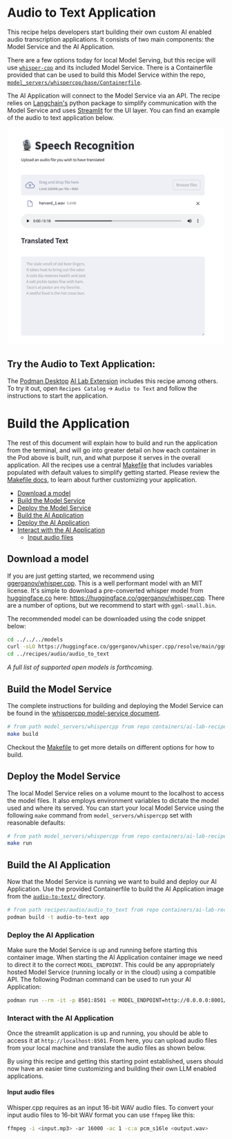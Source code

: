 # Audio to Text Application

This recipe helps developers start building their own custom AI enabled audio transcription applications. It consists of two main components: the Model Service and the AI Application.

There are a few options today for local Model Serving, but this recipe will use [`whisper-cpp`](https://github.com/ggerganov/whisper.cpp.git) and its included Model Service. There is a Containerfile provided that can be used to build this Model Service within the repo, [`model_servers/whispercpp/base/Containerfile`](/model_servers/whispercpp/base/Containerfile).

The AI Application will connect to the Model Service via an API. The recipe relies on [Langchain's](https://python.langchain.com/docs/get_started/introduction) python package to simplify communication with the Model Service and uses [Streamlit](https://streamlit.io/) for the UI layer. You can find an example of the audio to text application below.


![](/assets/whisper.png) 

## Try the Audio to Text Application:

The [Podman Desktop](https://podman-desktop.io) [AI Lab Extension](https://github.com/containers/podman-desktop-extension-ai-lab) includes this recipe among others. To try it out, open `Recipes Catalog` -> `Audio to Text` and follow the instructions to start the application.

# Build the Application

The rest of this document will explain how to build and run the application from the terminal, and will go into greater detail on how each container in the Pod above is built, run, and  what purpose it serves in the overall application. All the recipes use a central [Makefile](../../common/Makefile.common) that includes variables populated with default values to simplify getting started. Please review the [Makefile docs](../../common/README.md), to learn about further customizing your application.

* [Download a model](#download-a-model)
* [Build the Model Service](#build-the-model-service)
* [Deploy the Model Service](#deploy-the-model-service)
* [Build the AI Application](#build-the-ai-application)
* [Deploy the AI Application](#deploy-the-ai-application)
* [Interact with the AI Application](#interact-with-the-ai-application)
    * [Input audio files](#input-audio-files)

## Download a model

If you are just getting started, we recommend using [ggerganov/whisper.cpp](https://huggingface.co/ggerganov/whisper.cpp).
This is a well performant model with an MIT license.
It's simple to download a pre-converted whisper model from [huggingface.co](https://huggingface.co)
here: https://huggingface.co/ggerganov/whisper.cpp. There are a number of options, but we recommend to start with `ggml-small.bin`.

The recommended model can be downloaded using the code snippet below:

```bash
cd ../../../models
curl -sLO https://huggingface.co/ggerganov/whisper.cpp/resolve/main/ggml-small.bin
cd ../recipes/audio/audio_to_text
```

_A full list of supported open models is forthcoming._


## Build the Model Service

The complete instructions for building and deploying the Model Service can be found in the [whispercpp model-service document](../../../model_servers/whispercpp/README.md).

```bash
# from path model_servers/whispercpp from repo containers/ai-lab-recipes
make build
```
Checkout the [Makefile](../../../model_servers/whispercpp/Makefile) to get more details on different options for how to build.

## Deploy the Model Service

The local Model Service relies on a volume mount to the localhost to access the model files. It also employs environment variables to dictate the model used and where its served. You can start your local Model Service using the following `make` command from `model_servers/whispercpp` set with reasonable defaults:

```bash
# from path model_servers/whispercpp from repo containers/ai-lab-recipes
make run
```

## Build the AI Application

Now that the Model Service is running we want to build and deploy our AI Application. Use the provided Containerfile to build the AI Application
image from the [`audio-to-text/`](./) directory.

```bash
# from path recipes/audio/audio_to_text from repo containers/ai-lab-recipes
podman build -t audio-to-text app
```
### Deploy the AI Application

Make sure the Model Service is up and running before starting this container image.
When starting the AI Application container image we need to direct it to the correct `MODEL_ENDPOINT`.
This could be any appropriately hosted Model Service (running locally or in the cloud) using a compatible API.
The following Podman command can be used to run your AI Application:

```bash
podman run --rm -it -p 8501:8501 -e MODEL_ENDPOINT=http://0.0.0.0:8001/inference audio-to-text 
```

### Interact with the AI Application

Once the streamlit application is up and running, you should be able to access it at `http://localhost:8501`.
From here, you can upload audio files from your local machine and translate the audio files as shown below.

By using this recipe and getting this starting point established,
users should now have an easier time customizing and building their own LLM enabled applications.

#### Input audio files

Whisper.cpp requires as an input 16-bit WAV audio files.
To convert your input audio files to 16-bit WAV format you can use `ffmpeg` like this:

```bash
ffmpeg -i <input.mp3> -ar 16000 -ac 1 -c:a pcm_s16le <output.wav>
```
